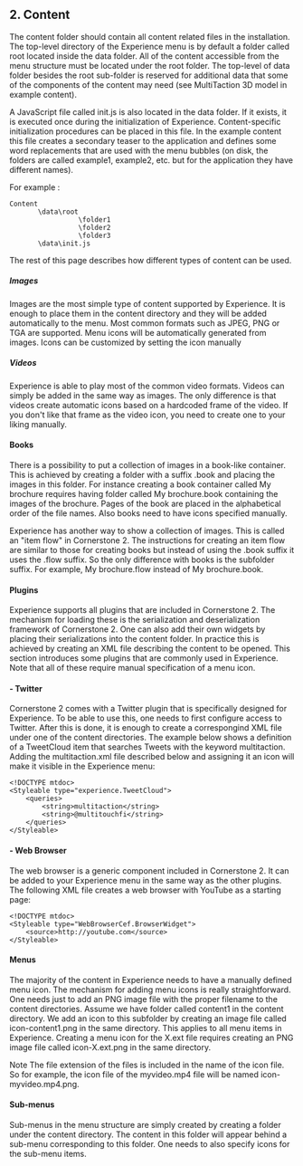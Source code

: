 ## 2. Content

The content folder should contain all content related files in the installation. The top-level directory of the Experience menu is by default a folder called root located inside the data folder. All of the content accessible from the menu structure must be located under the root folder. The top-level of data folder besides the root sub-folder is reserved for additional data that some of the components of the content may need (see MultiTaction 3D model in example content).

A JavaScript file called init.js is also located in the data folder. If it exists, it is executed once during the initialization of Experience. Content-specific initialization procedures can be placed in this file. In the example content this file creates a secondary teaser to the application and defines some word replacements that are used with the menu bubbles (on disk, the folders are called example1, example2, etc. but for the application they have different names).

For example : 

```
Content
       \data\root
                 \folder1
                 \folder2
                 \folder3
       \data\init.js
```       


The rest of this page describes how different types of content can be used.

##### Images

Images are the most simple type of content supported by Experience. It is enough to place them in the content directory and they will be added automatically to the menu. Most common formats such as JPEG, PNG or TGA are supported. Menu icons will be automatically generated from images. Icons can be customized by setting the icon manually

##### Videos

Experience is able to play most of the common video formats. Videos can simply be added in the same way as images. The only difference is that videos create automatic icons based on a hardcoded frame of the video. If you don't like that frame as the video icon, you need to create one to your liking manually.

#### Books

There is a possibility to put a collection of images in a book-like container. This is achieved by creating a folder with a suffix .book and placing the images in this folder. For instance creating a book container called My brochure requires having folder called My brochure.book containing the images of the brochure. Pages of the book are placed in the alphabetical order of the file names. Also books need to have icons specified manually.

Experience has another way to show a collection of images. This is called an "item flow" in Cornerstone 2. The instructions for creating an item flow are similar to those for creating books but instead of using the .book suffix it uses the .flow suffix. So the only difference with books is the subfolder suffix. For example, My brochure.flow instead of My brochure.book.

#### Plugins 

Experience supports all plugins that are included in Cornerstone 2. The mechanism for loading these is the serialization and deserialization framework of Cornerstone 2. One can also add their own widgets by placing their serializations into the content folder. In practice this is achieved by creating an XML file describing the content to be opened. This section introduces some plugins that are commonly used in Experience. Note that all of these require manual specification of a menu icon.

####  - Twitter

Cornerstone 2 comes with a Twitter plugin that is specifically designed for Experience. To be able to use this, one needs to first configure access to Twitter. After this is done, it is enough to create a correspongind XML file under one of the content directories. The example below shows a definition of a TweetCloud item that searches Tweets with the keyword multitaction. Adding the multitaction.xml file described below and assigning it an icon will make it visible in the Experience menu:

```
<!DOCTYPE mtdoc>
<Styleable type="experience.TweetCloud">
    <queries>
        <string>multitaction</string>
        <string>@multitouchfi</string>
    </queries>
</Styleable>
```

####  - Web Browser

The web browser is a generic component included in Cornerstone 2. It can be added to your Experience menu in the same way as the other plugins. The following XML file creates a web browser with YouTube as a starting page:

```
<!DOCTYPE mtdoc>
<Styleable type="WebBrowserCef.BrowserWidget">
    <source>http://youtube.com</source>
</Styleable>
```

#### Menus 

The majority of the content in Experience needs to have a manually defined menu icon. The mechanism for adding menu icons is really straightforward. One needs just to add an PNG image file with the proper filename to the content directories. Assume we have folder called content1 in the content directory. We add an icon to this subfolder by creating an image file called icon-content1.png in the same directory. This applies to all menu items in Experience. Creating a menu icon for the X.ext file requires creating an PNG image file called icon-X.ext.png in the same directory.

Note
The file extension of the files is included in the name of the icon file. So for example, the icon file of the myvideo.mp4 file will be named icon-myvideo.mp4.png.

#### Sub-menus

Sub-menus in the menu structure are simply created by creating a folder under the content directory. The content in this folder will appear behind a sub-menu corresponding to this folder. One needs to also specify icons for the sub-menu items.